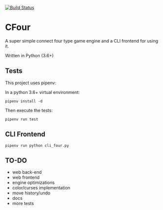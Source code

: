 [![Build Status](https://travis-ci.com/swilcox/cfour.svg?branch=master)](https://travis-ci.com/swilcox/cfour)

CFour
=====

A super simple connect four type game engine and a CLI frontend for using it.

Written in Python (3.6+)

## Tests

This project uses pipenv:

In a python 3.6+ virtual environment:
```
pipenv install -d
```

Then execute the tests:
```
pipenv run test
```

## CLI Frontend

```
pipenv run python cli_four.py
```

## TO-DO

* web back-end
* web frontend
* engine optimizations
* color/curses implementation
* move history/undo
* docs
* more tests

